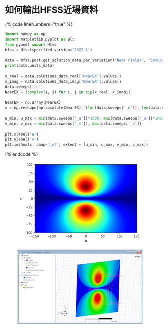# 如何輸出HFSS近場資料

{% code lineNumbers="true" %}
```python
import numpy as np
import matplotlib.pyplot as plt
from pyaedt import Hfss
hfss = Hfss(specified_version='2022.1')

data = hfss.post.get_solution_data_per_variation('Near Fields', 'Setup1 : LastAdaptive', "Rectangle1", expression='NearEX')
print(data.units_data)

x_real = data.solutions_data_real['NearEX'].values()
x_imag = data.solutions_data_imag['NearEX'].values()
data.sweeps['_u']
NearEX = [complex(i, j) for i, j in zip(x_real, x_imag)]

NearEX = np.array(NearEX)
x = np.reshape(np.absolute(NearEX), (len(data.sweeps['_u']), len(data.sweeps['_v'])))

u_min, u_max = min(data.sweeps['_u'])*1000, max(data.sweeps['_u'])*1000
v_min, v_max = min(data.sweeps['_v']), max(data.sweeps['_v'])

plt.xlabel('u')
plt.ylabel('v')
plt.imshow(x, cmap='jet', extent = [u_min, u_max, v_min, v_max])
```
{% endcode %}

<figure><img src="../../.gitbook/assets/image (2).png" alt=""><figcaption></figcaption></figure>

<figure><img src="../../.gitbook/assets/image.png" alt=""><figcaption></figcaption></figure>
